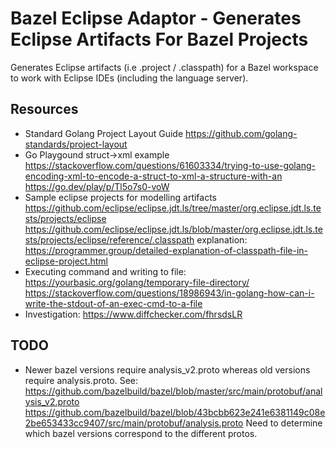# Bazel Eclipse Adaptor - Generates Eclipse Artifacts For Bazel Projects

Generates Eclipse artifacts (i.e .project / .classpath) for a Bazel workspace to work with Eclipse IDEs (including the language server).

## Resources

- Standard Golang Project Layout Guide
  https://github.com/golang-standards/project-layout
- Go Playgound struct->xml example
  https://stackoverflow.com/questions/61603334/trying-to-use-golang-encoding-xml-to-encode-a-struct-to-xml-a-structure-with-an
  https://go.dev/play/p/Tl5o7s0-voW
- Sample eclipse projects for modelling artifacts
  https://github.com/eclipse/eclipse.jdt.ls/tree/master/org.eclipse.jdt.ls.tests/projects/eclipse
  https://github.com/eclipse/eclipse.jdt.ls/blob/master/org.eclipse.jdt.ls.tests/projects/eclipse/reference/.classpath
  explanation: https://programmer.group/detailed-explanation-of-classpath-file-in-eclipse-project.html
- Executing command and writing to file:
  https://yourbasic.org/golang/temporary-file-directory/
  https://stackoverflow.com/questions/18986943/in-golang-how-can-i-write-the-stdout-of-an-exec-cmd-to-a-file
- Investigation: https://www.diffchecker.com/fhrsdsLR

## TODO

- Newer bazel versions require analysis_v2.proto whereas old versions require analysis.proto. See:
  https://github.com/bazelbuild/bazel/blob/master/src/main/protobuf/analysis_v2.proto
  https://github.com/bazelbuild/bazel/blob/43bcbb623e241e6381149c08e2be653433cc9407/src/main/protobuf/analysis.proto
  Need to determine which bazel versions correspond to the different protos.
